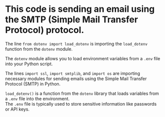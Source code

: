 # This code is sending an email using the SMTP (Simple Mail Transfer Protocol) protocol.

The line `from dotenv import load_dotenv` is importing the `load_dotenv` function from the `dotenv` module.

The `dotenv` module allows you to load environment variables from a `.env` file into your Python script.

The lines `import ssl`, `import smtplib`, and `import os` are importing necessary modules for sending emails using the Simple Mail Transfer Protocol (SMTP) in Python.

`load_dotenv()` is a function from the `dotenv` library that loads variables from a `.env` file into the environment.    
The `.env` file is typically used to store sensitive information like passwords or API keys.